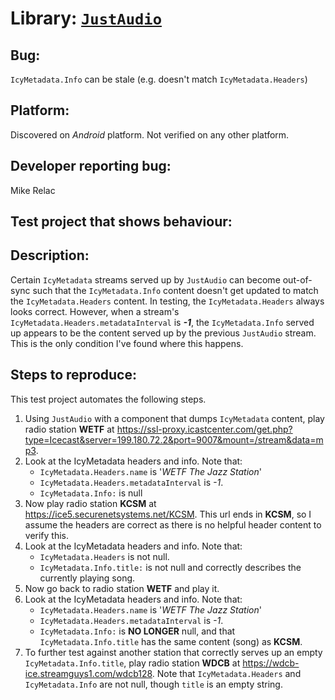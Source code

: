 # Library: [`JustAudio`](https://github.com/ryanheise/just_audio)

## Bug:
`IcyMetadata.Info` can be stale (e.g. doesn't match `IcyMetadata.Headers`)

## Platform:
Discovered on _Android_ platform. Not verified on any other platform.

## Developer reporting bug:
Mike Relac

## Test project that shows behaviour:

## Description:
Certain `IcyMetadata` streams served up by `JustAudio` can become out-of-sync such that the `IcyMetadata.Info` content doesn't get updated to match the `IcyMetadata.Headers` content. In testing, the `IcyMetadata.Headers` always looks correct. However, when a stream's `IcyMetadata.Headers.metadataInterval` is _**-1**_, the `IcyMetadata.Info` served up appears to be the content served up by the previous `JustAudio` stream. This is the only condition I've found where this happens.

## Steps to reproduce:
This test project automates the following steps.
1. Using `JustAudio` with a component that dumps `IcyMetadata` content, play radio station **WETF** at
 https://ssl-proxy.icastcenter.com/get.php?type=Icecast&server=199.180.72.2&port=9007&mount=/stream&data=mp3.
1. Look at the IcyMetadata headers and info. Note that:
    - `IcyMetadata.Headers.name` is '*WETF The Jazz Station*'
    - `IcyMetadata.Headers.metadataInterval` is *-1*.
    - `IcyMetadata.Info:` is null
1. Now play radio station **KCSM** at https://ice5.securenetsystems.net/KCSM. This url ends in **KCSM**, so I assume the headers are correct as there is no helpful header content to verify this.
1. Look at the IcyMetadata headers and info. Note that:
    - `IcyMetadata.Headers` is not null.
    - `IcyMetadata.Info.title:` is not null and correctly describes the currently playing song.
1. Now go back to radio station **WETF** and play it.
1. Look at the IcyMetadata headers and info. Note that:
    - `IcyMetadata.Headers.name` is '*WETF The Jazz Station*'
    - `IcyMetadata.Headers.metadataInterval` is *-1*.
    - `IcyMetadata.Info:` is **NO LONGER** null, and that `IcyMetadata.Info.title` has the same content (song) as **KCSM**.
1. To further test against another station that correctly serves up an empty `IcyMetadata.Info.title`, play radio station **WDCB** at https://wdcb-ice.streamguys1.com/wdcb128. Note that `IcyMetadata.Headers` and `IcyMetadata.Info` are not null, though `title` is an empty string.

